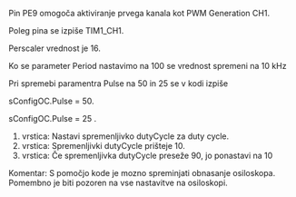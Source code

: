 Pin PE9 omogoča aktiviranje prvega kanala kot PWM Generation CH1.

Poleg pina se izpiše TIM1_CH1.

Perscaler vrednost je 16.

Ko se parameter Period nastavimo na 100 se vrednost spremeni na 10 kHz

Pri spremebi paramentra Pulse na 50 in 25 se v kodi izpiše

sConfigOC.Pulse = 50.

sConfigOC.Pulse = 25 .

1. vrstica: Nastavi spremenljivko dutyCycle za duty cycle.
2. vrstica: Spremenljivki dutyCycle prišteje 10.
3. vrstica: Če spremenljivka dutyCycle preseže 90, jo ponastavi na 10

Komentar: S pomočjo kode je mozno spreminjati obnasanje osiloskopa. Pomembno je biti pozoren na vse nastavitve na osiloskopi.
